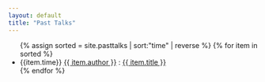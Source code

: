 ```yaml
---
layout: default
title: "Past Talks"
---
```


<div class="toc">
  <ul class="texts">
    {% assign sorted = site.pasttalks | sort:"time" | reverse %}
    {% for item in sorted %}
    <li class="text-title"> {{item.time}}
      <a href="{{ item.homepage }}"> {{ item.author }}</a> : 
      <a href="{{ site.baseurl }}{{ item.url }}"> {{ item.title }}</a>
    </li>
    {% endfor %}
  </ul>
</div>
